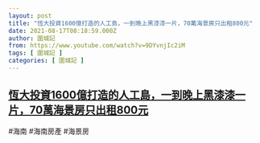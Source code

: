```yaml
---
layout: post
title: "恆大投資1600億打造的人工島，一到晚上黑漆漆一片，70萬海景房只出租800元"
date: 2021-08-17T08:18:59.000Z
author: 圍城記
from: https://www.youtube.com/watch?v=9DYvnjIc2iM
tags: [ 圍城記 ]
categories: [ 圍城記 ]
---
```

<!--1629188339000-->
[恆大投資1600億打造的人工島，一到晚上黑漆漆一片，70萬海景房只出租800元](https://www.youtube.com/watch?v=9DYvnjIc2iM)
------

<div>
#海南 #海南房產 #海景房
</div>
